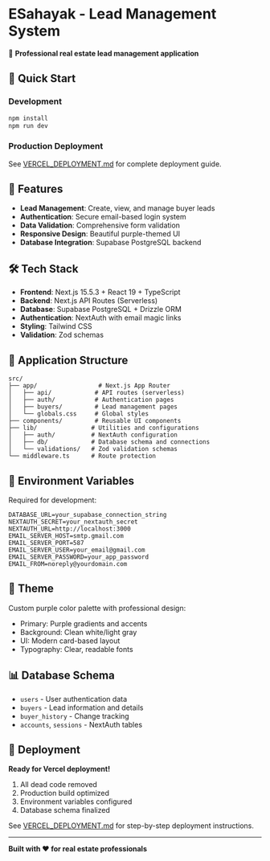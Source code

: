 # ESahayak - Lead Management System

🏢 **Professional real estate lead management application**

## 🚀 Quick Start

### Development

```bash
npm install
npm run dev
```

### Production Deployment

See [VERCEL_DEPLOYMENT.md](./VERCEL_DEPLOYMENT.md) for complete deployment guide.

## 🎯 Features

- **Lead Management**: Create, view, and manage buyer leads
- **Authentication**: Secure email-based login system
- **Data Validation**: Comprehensive form validation
- **Responsive Design**: Beautiful purple-themed UI
- **Database Integration**: Supabase PostgreSQL backend

## 🛠 Tech Stack

- **Frontend**: Next.js 15.5.3 + React 19 + TypeScript
- **Backend**: Next.js API Routes (Serverless)
- **Database**: Supabase PostgreSQL + Drizzle ORM
- **Authentication**: NextAuth with email magic links
- **Styling**: Tailwind CSS
- **Validation**: Zod schemas

## 📱 Application Structure

```
src/
├── app/                 # Next.js App Router
│   ├── api/            # API routes (serverless)
│   ├── auth/           # Authentication pages
│   ├── buyers/         # Lead management pages
│   └── globals.css     # Global styles
├── components/         # Reusable UI components
├── lib/               # Utilities and configurations
│   ├── auth/          # NextAuth configuration
│   ├── db/            # Database schema and connections
│   └── validations/   # Zod validation schemas
└── middleware.ts      # Route protection
```

## 🔐 Environment Variables

Required for development:

```env
DATABASE_URL=your_supabase_connection_string
NEXTAUTH_SECRET=your_nextauth_secret
NEXTAUTH_URL=http://localhost:3000
EMAIL_SERVER_HOST=smtp.gmail.com
EMAIL_SERVER_PORT=587
EMAIL_SERVER_USER=your_email@gmail.com
EMAIL_SERVER_PASSWORD=your_app_password
EMAIL_FROM=noreply@yourdomain.com
```

## 🎨 Theme

Custom purple color palette with professional design:

- Primary: Purple gradients and accents
- Background: Clean white/light gray
- UI: Modern card-based layout
- Typography: Clear, readable fonts

## 📊 Database Schema

- `users` - User authentication data
- `buyers` - Lead information and details
- `buyer_history` - Change tracking
- `accounts`, `sessions` - NextAuth tables

## 🚀 Deployment

**Ready for Vercel deployment!**

1. All dead code removed
2. Production build optimized
3. Environment variables configured
4. Database schema finalized

See [VERCEL_DEPLOYMENT.md](./VERCEL_DEPLOYMENT.md) for step-by-step deployment instructions.

---

**Built with ❤️ for real estate professionals**
